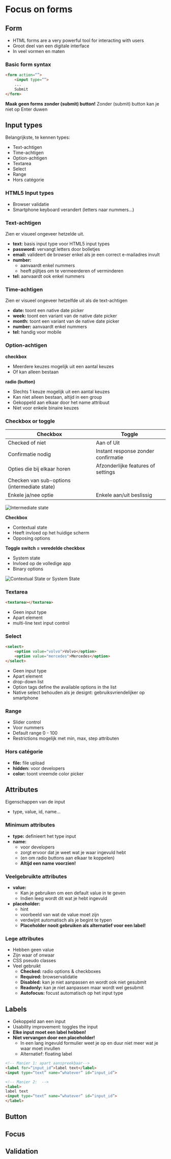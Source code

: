 # Focus on forms
## Form
- HTML forms are a very powerful tool for interacting with users
- Groot deel van een digitale interface
- In veel vormen en maten
### Basic form syntax
```html
<form action=“”>
	<input type=“”>
	...
	Submit
</form>
```
**Maak geen forms zonder (submit) button!**
Zonder (submit) button kan je niet op Enter duwen

## Input types
Belangrijkste, te kennen types:
- Text-achtigen
- Time-achtigen
- Option-achtigen
- Textarea
- Select
- Range
- Hors catégorie
### HTML5 Input types
- Browser validatie
- Smartphone keyboard verandert (letters naar nummers...)

### Text-achtigen
Zien er visueel ongeveer hetzelde uit.
- **text:** basis input type voor HTML5 input types
- **password:** vervangt letters door bolletjes
- **email:** valideert de browser enkel als je een correct e-mailadres invult
- **number:**
  - aanvaardt enkel nummers
  - heeft pijltjes om te vermeerderen of verminderen
- **tel:** aanvaardt ook enkel nummers

### Time-achtigen
Zien er visueel ongeveer hetzelfde uit als de text-achtigen
- **date:** toont een native date picker
- **week:** toont een variant van de native date picker
- **month:** toont een variant van de native date picker
- **number:** aanvaardt enkel nummers
- **tel:** handig voor mobile

### Option-achtigen
**checkbox**
 - Meerdere keuzes mogelijk uit een aantal keuzes
 - Of kan alleen bestaan

**radio (button)**
 - Slechts 1 keuze mogelijk uit een aantal keuzes
 - Kan niet alleen bestaan, altijd in een group
 - Gekoppeld aan elkaar door het name attribuut
 - Niet voor enkele binaire keuzes

### Checkbox or toggle
|Checkbox|Toggle|
|--|--|
|Checked of niet|Aan of Uit|
|Confirmatie nodig|Instant response zonder confirmatie|
|Opties die bij elkaar horen|Afzonderlijke features of settings|
|Checken van sub-options (intermediate state)|
|Enkele ja/nee optie|Enkele aan/uit beslissig

![Intermediate state](https://i.imgur.com/1I29nDy.png)

**Checkbox**
- Contextual state
- Heeft invloed op het huidige scherm
- Opposing options

**Toggle switch = veredelde checkbox**
- System state
- Invloed op de volledige app
- Binary options

![Contextual State or System State](https://i.imgur.com/xJro1eE.png)

### Textarea
```html
<textarea></textarea>
```
- Geen input type
- Apart element
- multi-line text input control

### Select
```html
<select>
	<option value="volvo">Volvo</option>
	<option value="mercedes">Mercedes</option>
</select>
```
- Geen input type
- Apart element
- drop-down list
- Option tags define the available options in the list
- Native select behouden als je designt: gebruiksvriendelijker op smartphone

### Range
- Slider control
- Voor nummers
- Default range 0 - 100
- Restrictions mogelijk met min, max, step attributen

### Hors catégorie
- **file:** file upload
- **hidden:** voor developers
- **color:** toont vreemde color picker

## Attributes
Eigenschappen van de input
- type, value, id, name...

### Minimum attributes
- **type:** definieert het type input
- **name:**
  - voor developers
  - zorgt ervoor dat je weet wat je waar ingevuld hebt
  - (en om radio buttons aan elkaar te koppelen)
  - **Altijd een name voorzien!**

### Veelgebruikte attributes
- **value:**
  - Kan je gebruiken om een default value in te geven
  - Indien leeg wordt dit wat je hebt ingevuld
- **placeholder:**
  - hint
  - voorbeeld van wat de value moet zijn
  - verdwijnt automatisch als je begint te typen
  - **Placeholder nooit gebruiken als alternatief voor een label!**

### Lege attributes
- Hebben geen value
- Zijn waar of onwaar
- CSS pseudo classes
- Veel gebruikt
  - **Checked:** radio options & checkboxes
  - **Required:** browservalidatie
  - **Disabled:** kan je niet aanpassen en wordt ook niet gesubmit
  - **Readonly:** kan je niet aanpassen maar wordt wel gesubmit
  - **Autofocus:** focust automatisch op het input type

## Labels
- Gekoppeld aan een input
- Usability improvement: toggles the input
- **Elke input moet een label hebben!**
- **Niet vervangen door een placeholder!**
  - In een lang ingevuld formulier weet je op en duur niet meer wat je waar moet invullen
  - Alternatief: floating label

```html
<!-- Manier 1: apart aanspreekbaar-->
<label for=“input_id”>label text</label>
<input type=“text” name=“whatever” id=“input_id”>

<!-- Manier 2:  -->
<label>
label text
<input type=“text” name=“whatever” id=“input_id”>
</label>
```

## Button

## Focus

## Validation

<!--stackedit_data:
eyJoaXN0b3J5IjpbMTQ1NDk5Mjk1MSwxMDM1ODI3NTgyLDExNT
QwMDQwMjUsLTg3MTc1NTQzNCw1NzY4OTk3MDcsLTExMTg2NzQ5
NDYsLTExMjI5MjI0NzgsMTcwMDI2MDMzMywtNzIwOTY3Mzk4LC
01ODgwODYwLC0yMDg4NzQ2NjEyXX0=
-->